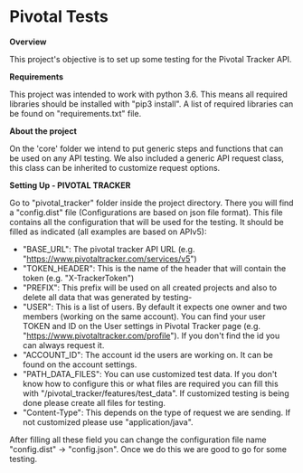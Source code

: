# Pivotal Tests

**Overview**

This project's objective is to set up some testing for the Pivotal Tracker API.

**Requirements**

This project was intended to work with python 3.6. 
This means all required libraries should be installed with "pip3 install".
A list of required libraries can be found on "requirements.txt" file.

**About the project**

On the 'core' folder we intend to put generic steps and functions that can be used on any API testing. 
We also included a generic API request class, this class can be inherited to customize request options.

**Setting Up - PIVOTAL TRACKER**

Go to "pivotal_tracker" folder inside the project directory.
There you will find a "config.dist" file (Configurations are based on json file format). 
This file contains all the configuration that will be used for the testing.
It should be filled as indicated (all examples are based on APIv5):

* "BASE_URL": The pivotal tracker API URL (e.g. "https://www.pivotaltracker.com/services/v5")
* "TOKEN_HEADER": This is the name of the header that will contain the token (e.g. "X-TrackerToken")
* "PREFIX": This prefix will be used on all created projects and also to delete all data that was generated by testing-
* "USER": This is a list of users. By default it expects one owner and two members (working on the same account). 
You can find your user TOKEN and ID on the User settings in Pivotal Tracker page (e.g. "https://www.pivotaltracker.com/profile"). 
If you don't find the id you can always request it.
* "ACCOUNT_ID": The account id the users are working on. It can be found on the account settings.
* "PATH_DATA_FILES": You can use customized test data. If you don't know how to configure this or what files are required 
you can fill this with "/pivotal_tracker/features/test_data". If customized testing is being done please create all files for testing.
* "Content-Type": This depends on the type of request we are sending. If not customized please use "application/java".

After filling all these field you can change the configuration file name "config.dist" -> "config.json". 
Once we do this we are good to go for some testing. 
